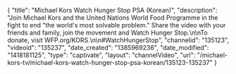 {
    "title": "Michael Kors Watch Hunger Stop PSA (Korean)",
    "description": "Join Michael Kors and the United Nations World Food Programme in the fight to end \"the world's most solvable problem.\" Share the video with your friends and family, join the movement and Watch Hunger Stop.\n\nTo donate, visit WFP.org\/KORS.\n\n#WatchHungerStop",
    "channelid": "135123",
    "videoid": "135237",
    "date_created": "1385969236",
    "date_modified": "1418181125",
    "type": "captivate",
    "layout": "channelVideo",
    "url": "\/michael-kors-tv\/michael-kors-watch-hunger-stop-psa-korean\/135123-135237"
}